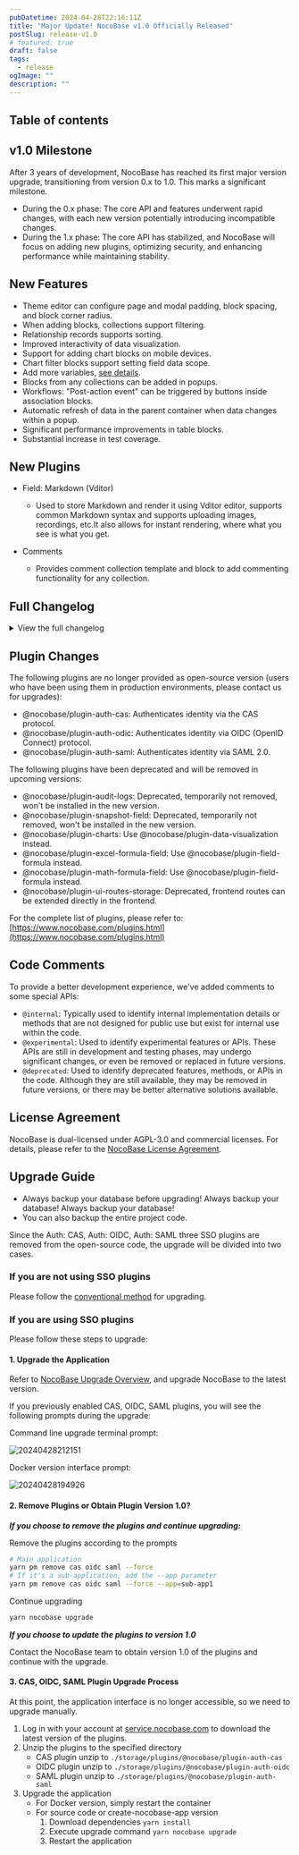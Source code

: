 ```yaml
---
pubDatetime: 2024-04-28T22:16:11Z
title: "Major Update! NocoBase v1.0 Officially Released"
postSlug: release-v1.0
# featured: true
draft: false
tags:
  - release
ogImage: ""
description: ""
---
```


## Table of contents

## v1.0 Milestone

After 3 years of development, NocoBase has reached its first major version upgrade, transitioning from version 0.x to 1.0. This marks a significant milestone.

- During the 0.x phase: The core API and features underwent rapid changes, with each new version potentially introducing incompatible changes.
- During the 1.x phase: The core API has stabilized, and NocoBase will focus on adding new plugins, optimizing security, and enhancing performance while maintaining stability.

## New Features

- Theme editor can configure page and modal padding, block spacing, and block corner radius.
- When adding blocks, collections support filtering.
- Relationship records supports sorting.
- Improved interactivity of data visualization.
- Support for adding chart blocks on mobile devices.
- Chart filter blocks support setting field data scope.
- Add more variables, [see details](https://docs.nocobase.com/handbook/ui/variables).
- Blocks from any collections can be added in popups.
- Workflows: "Post-action event" can be triggered by buttons inside association blocks.
- Automatic refresh of data in the parent container when data changes within a popup.
- Significant performance improvements in table blocks.
- Substantial increase in test coverage.

## New Plugins

- Field: Markdown (Vditor)

  - Used to store Markdown and render it using Vditor editor, supports common Markdown syntax and supports uploading images, recordings, etc.It also allows for instant rendering, where what you see is what you get.
- Comments
  - Provides comment collection template and block to add commenting functionality for any collection.

## Full Changelog

<details>
<summary>View the full changelog</summary>

- feat(plugin-workflow): refresh the list after sync <u>#4177</u>
- feat(plugin-workflow): show workflow key as tooltip on title <u>#4178</u>
- test(plugin-workflow): add test cases <u>#4199</u>
- chore: api cache control header <u>#4203</u>
- feat: load vditor dep from local <u>#4190</u>
- test: input number separator test <u>#4204</u>
- fix: number field shuold support separator setting <u>#4197</u>
- fix(plugin-workflow): refine experience <u>#4195</u>
- chore: optimize warning wordings of import & export <u>#4196</u>
- refactor: external data source collection manager <u>#4193</u>
- fix: env bug <u>#4191</u>
- fix: empty operator with association field <u>#4189</u>
- chore: add e2e <u>#4184</u>
- fix: vditor version <u>#4183</u>
- refactor: form data template locale improve <u>#4188</u>
- test: add automated testing <u>#4098</u>
- chore: data source logger instance <u>#4181</u>
- chore: get database instance in relation repository <u>#4179</u>
- chore: add e2e for variables <u>#4152</u>
- chore: define collection debug message <u>#4176</u>
- chore: unsupportedFields in view collection <u>#4155</u>
- feat: add plugin-field-markdown-vditor <u>#4065</u>
- fix: bulk edit form acl action error <u>#4166</u>
- fix: auto create uuid foreign key in relation field <u>#4160</u>
- fix(plugin-fm): fix confusing size limit hint <u>#4153</u>
- fix(users): improve users:updateProfile <u>#4162</u>
- fix(client): get api url <u>#4161</u>
- feat: remove plugin-ui-routes-storage <u>#4140</u>
- fix: lock cytoscape version <u>#4158</u>
- refactor: collection template support presetFieldsDisabled <u>#4159</u>
- fix: grid schema <u>#4157</u>
- client unit test <u>#4150</u>
- fix: update belongs to many association that target key is not primary key <u>#4146</u>
- refactor: form data template locale improve <u>#4148</u>
- fix(database): column name in array field <u>#4110</u>
- test: refresh on action e2e test <u>#4147</u>
- fix(custom-request): support configuring content type <u>#4144</u>
- chore: deprecate the current record variable from the form <u>#4063</u>
- feat(Theme): add some tokens <u>#4137</u>
- fix(client): fix some warnings <u>#4143</u>
- style: tableActionColumn style improve <u>#4138</u>
- fix: actionBar style improve <u>#4123</u>
- chore: warning message if on delete conflict <u>#4141</u>
- fix(plugin-workflow-manual): allow pass node when no assignee <u>#4139</u>
- chore: datasource manager api <u>#4124</u>
- fix(plugin-workflow-manual): fix assignees parsing bug <u>#4125</u>
- fix: load association field in collection <u>#4122</u>
- perf: remove all Skeleton animation <u>#4113</u>
- test: add e2e <u>#4121</u>
- chore(data-vi): adjust api <u>#4116</u>
- fix: scheduleEventTrigger <u>#4114</u>
- feat(plugin-workflow): add checker for intervally dispatching <u>#4119</u>
- feat: add filterOtherRecordsCollection for DataBlockInitializer <u>#4117</u>
- refactor: optimize CollectionField <u>#4111</u>
- fix: improve sort field migration <u>#4112</u>
- fix: field component <u>#4102</u>
- fix: association select support add mode <u>#4108</u>
- fix: createdBy & updatedBy target option <u>#4109</u>
- fix(linkage-rule): linkage rule support empty condiction <u>#4103</u>
- fix: add SanitizedCollectionProvider <u>#4100</u>
- fix: tree collection target error <u>#4105</u>
- fix: add ClearCollectionFieldContext <u>#4101</u>
- feat: improve form block <u>#4099</u>
- chore: migrate sortable options to sort field <u>#4011</u>
- feat: support sort option in appends <u>#4056</u>
- feat(data-vi): allows pie chart to accept negative numbers, fix T-4075 <u>#4094</u>
- fix(data-vi): number becomes string after precision transformation <u>#4092</u>
- fix: encode url params <u>#4055</u>
- test(plugin-workflow): add test case for duplicated triggering schedule workflow <u>#3817</u>
- perf(LinkageRules): solve lagging problems <u>#4090</u>
- fix(subTable): should not display Allow add new data option <u>#4086</u>
- fix: missing fields <u>#4083</u>
- fix: table select pagination error <u>#4078</u>
- fix: reset page when setting block data scope <u>#4081</u>
- fix: custom request role list <u>#4074</u>
- fix: parse iso week <u>#4068</u>
- fix(sourceId): avoid error <u>#4077</u>
- fix(sql-collection): can't select interface when setting fields <u>#4079</u>
- fix: load with source field <u>#4075</u>
- fix: deletion of operation linkage rules does not take effect in real time <u>#4058</u>
- fix(core): fix round bug in formula evaluator <u>#4070</u>
- test: add e2e for data loading mode <u>#4069</u>
- fix(filterForm): avoid duplicate names <u>#4071</u>
- chore: optimize block title <u>#4040</u>
- fix: sync default value in view <u>#4067</u>
- fix(defaultValue): fix the issue of default values disappearing after refreshing the page <u>#4066</u>
- refactor: gantt block <u>#4059</u>
- fix: sub-table big field should support variable default value <u>#4062</u>
- chore(Theme): set the default font size of the Compact theme to 16 <u>#4064</u>
- test: add e2e for actions <u>#4053</u>
- fix(variable): missing variables and invalid translations <u>#4054</u>
- test: add backend unit tests <u>#4000</u>
- fix: improve card item <u>#4036</u>
- chore(acl): disable register association fields actions <u>#4014</u>
- fix(variable): fix parent record variable reporting errors in data scope <u>#4039</u>
- test(e2e): add assertions on field values <u>#4034</u>
- feat(Variable): add a new variable <u>#4025</u>
- feat: run e2e with pro plugins <u>#3890</u>
- fix: bug <u>#4038</u>
- fix: array operator with camel case field <u>#4032</u>
- fix: scopeKeyOptions should be obtained in real-time <u>#4029</u>
- fix(addText): should use FormItemSchemaToolbar instead of BlockSchema… <u>#3963</u>
- feat: register once hook in datasource manager <u>#4024</u>
- fix: snippets <u>#4030</u>
- fix: vitest single bug <u>#4031</u>
- feat(data-vi): improved user experiences (refer to pr) <u>#4013</u>
- test: add frontend unit test <u>#3991</u>
- feat: support Others option in popup <u>#4015</u>
- fix(collection-manager): no refresh after override the field <u>#4022</u>
- chore: add export & import warnings <u>#4027</u>
- refactor: third party data source support sort field grouped sorting edit <u>#4023</u>
- fix(plugin-acl): pm.acl.roles snippet <u>#4026</u>
- test: association name block e2e test <u>#4021</u>
- fix: get api url <u>#4020</u>
- fix(Sub-details): the initializer button is not displayed when the field value is empty <u>#4019</u>
- fix: initializer use useAassociationName <u>#4018</u>
- fix(auth): cas login bug when use subdirectory deployment <u>#4017</u>
- fix(TreeTable): add child error <u>#4008</u>
- fix: remove active field should not clear value <u>#4012</u>
- fix(plugin-acl): datasource roles snippet <u>#4016</u>
- fix: after selecting all, bulk update prompts for unselected data <u>#4010</u>
- refactor: tree table is not enabled by default <u>#4001</u>
- feat(plugin-workflow-action-trigger): support association actions to trigger <u>#4007</u>
- Update application.ts <u>#4006</u>
- fix: tag filed setting <u>#4009</u>
- fix(users): remove phone validation due to incorrect check of foreign phone numebrs <u>#4005</u>
- fix: association block action permission verification failed <u>#3994</u>
- refactor: fields for table sorting cannot select sorting fields with scopekey <u>#3984</u>
- fix(Form): invalid parentRecord <u>#3998</u>
- fix(plugin-workflow): adjust locale <u>#3993</u>
- fix: sub -table support allowSelectExistingRecord setting <u>#4004</u>
- fix(auth): sign up page not found when entering with url directly <u>#4002</u>
- chore(database): set null value when field is unique and value is empty string <u>#3997</u>
- chore(gateway): report error with cause message <u>#3999</u>
- chore(error-handler): display message cause the error <u>#3996</u>
- fix: restore with table name in camel case <u>#3995</u>
- refactor(plugin-workflow): adjust comments <u>#3990</u>
- fix: gantt collapse & expand <u>#3982</u>
- fix(BulkForm): should be required when switching to 'Changed to' <u>#3965</u>
- fix: move action <u>#3985</u>
- refactor: sort field should not has defaultValue <u>#3986</u>
- chore: update class names of plugins <u>#3981</u>
- feat(plugin-workflow-sync): add sync when multi-app-share-collection enabled <u>#3969</u>
- fix(localization): incorrect locale when first entering <u>#3968</u>
- chore: adjust and add api comments <u>#3951</u>
- refactor: select options configuration <u>#3964</u>
- fix(GridCard): set the count of columns displayed in a row <u>#3960</u>
- refactor: only numerical formula fields support format <u>#3962</u>
- chore(plugin-workflow): add comments <u>#3959</u>
- chore: remove legacy formula plugins <u>#3939</u>
- fix(LinkageRules): should be effective immediately <u>#3958</u>
- fix(Picker): should display Allow add new data option <u>#3957</u>
- fix(connect-data-blocks): should immediately show in the drop-down menu <u>#3953</u>
- fix: left menu title modify <u>#3956</u>
- fix: template list provider bug <u>#3950</u>
- refactor: nanoid &uuid autoFill <u>#3955</u>
- feat: getParentJsonSchema in ui schema repository <u>#3690</u>
- fix: save uuid & nano id field value with sequelize validation <u>#3952</u>
- fix: throughCollection support fuzzy search <u>#3949</u>
- fix: getSourceKeyByAssocation <u>#3947</u>
- fix(RichText): unify style <u>#3946</u>
- fix(connectDataBlocks): should add FilterBlockProvider to Grid <u>#3944</u>
- chore: add appVersion to Schema <u>#3936</u>
- fix: collectionFieldInterfaceSelect <u>#3945</u>
- fix: fix sourceId of templates <u>#3941</u>
- fix(collection manager): collection manager primarykey & nanoid & uuid suport index setting <u>#3943</u>
- fix(plugin-formula-field): fix component context <u>#3937</u>
- fix: nanoid availableTypes <u>#3942</u>
- fix: automatically generate default values <u>#3940</u>
- fix: formula field caluation error <u>#3938</u>
- fix: formula field support format <u>#3928</u>
- refactor: unify tab initailizer naming <u>#3932</u>
- fix: add zIndex to Lightbox overlay style <u>#3934</u>
- fix(Table): fix the problem that the content of the association field is not displayed <u>#3930</u>
- fix(evaluators): fix array flatten <u>#3931</u>
- refactor: main data source view collection support filterTargetKey <u>#3818</u>
- fix: formula field calculation error <u>#3929</u>
- fix: load view collection belongs to association with source options <u>#3912</u>
- fix: edit form unchanged should not appear unSaveed warning when cloas modal <u>#3920</u>
- fix(Collapse): fix error for chinaRegions <u>#3925</u>
- fix: number display format <u>#3924</u>
- fix(defaultValue): should immediate effect when set default value <u>#3923</u>
- feat: action support refreshDataBlockRequest configuration <u>#3882</u>
- refactor: formBlockProvider & detailBlockProvider <u>#3898</u>
- feat(data-vi): allows to add charts for mobile client <u>#3922</u>
- chore: add API comments <u>#3919</u>
- fix: fix Pagination <u>#3921</u>
- test(plugin-error-handler): middleware <u>#3909</u>
- fix: update plugin <u>#3895</u>
- fix: gantt block pagination <u>#3918</u>
- fix: source id null <u>#3917</u>
- fix(Table): fix Pagination <u>#3916</u>
- fix: get the correct sourceId <u>#3897</u>
- fix(DataScope): fix no immediate effect issue after saving <u>#3910</u>
- fix: select field options initialValue <u>#3911</u>
- fix: external link click <u>#3908</u>
- fix(inputNumber): loss of accuracy in inputNumber <u>#3902</u>
- feat(plugin-workflow-action-trigger): add global action events <u>#3883</u>
- docs: add api comment <u>#3868</u>
- fix: vitest config bug <u>#3907</u>
- fix: table fixed bug <u>#3901</u>
- fix: list data undefined error <u>#3905</u>
- fix: lazy render bug <u>#3886</u>
- fix: sort params missing <u>#3906</u>
- refactor: change useProps to x-use-component-props <u>#3853</u>
- fix(withDynamicSchemaProps): change deep merge to shallow merge <u>#3899</u>
- fix: history block add print button, click print button to report error <u>#3900</u>
- fix: tar bug <u>#3891</u>
- chore: return bigInt as string type <u>#3887</u>
- feat(data-vi): data scope for chart filter fields <u>#3894</u>
- feat: adjust menu of add new <u>#3884</u>
- fix(plugin-custom-request): fix edit button dialog <u>#3893</u>
- fix: fieldNames missing when setting data scope <u>#3892</u>
- fix: deps check error when dev add production plugin <u>#3848</u>
- fix: workflow tabs not exists <u>#3889</u>
- fix: association field support data scope linkage <u>#3888</u>
- fix: templateBlockProvider support association field append <u>#3866</u>
- chore: main datasource api <u>#3880</u>
- feat: run vitest with coverage <u>#3802</u>
- fix: avoid duplicate menu keys <u>#3885</u>
- fix(data-vi): dual axes chart displays abnormally <u>#3881</u>
- fix: reject update when filter is empty object <u>#3777</u>
- chore: update field with primary key attribute <u>#3852</u>
- refactor: uuid & nanoid support default value configuration <u>#3830</u>
- feat: table performance <u>#3791</u>
- fix: setFormValueChanged undefined <u>#3879</u>
- fix(client): fix diabled in filter dynamic component <u>#3874</u>
- fix(plugin-workflow-parallel): fix locale <u>#3876</u>
- fix(formula-field): formula field set form value change <u>#3873</u>
- fix: formBlockProvider block display <u>#3877</u>
- refactor(plugin-workflow): change to <u>#3871</u>
- fix: kanban card modal display abnormal <u>#3863</u>
- fix: filterTargetKey only support view collection <u>#3872</u>

</details>

## Plugin Changes

The following plugins are no longer provided as open-source version (users who have been using them in production environments, please contact us for upgrades):

- @nocobase/plugin-auth-cas: Authenticates identity via the CAS protocol.
- @nocobase/plugin-auth-odic: Authenticates identity via OIDC (OpenID Connect) protocol.
- @nocobase/plugin-auth-saml: Authenticates identity via SAML 2.0.

The following plugins have been deprecated and will be removed in upcoming versions:

- @nocobase/plugin-audit-logs: Deprecated, temporarily not removed, won't be installed in the new version.
- @nocobase/plugin-snapshot-field: Deprecated, temporarily not removed, won't be installed in the new version.
- @nocobase/plugin-charts: Use @nocobase/plugin-data-visualization instead.
- @nocobase/plugin-excel-formula-field: Use @nocobase/plugin-field-formula instead.
- @nocobase/plugin-math-formula-field: Use @nocobase/plugin-field-formula instead.
- @nocobase/plugin-ui-routes-storage: Deprecated, frontend routes can be extended directly in the frontend.

For the complete list of plugins, please refer to: [https://www.nocobase.com/plugins.html](https://www.nocobase.com/plugins.html)

## Code Comments

To provide a better development experience, we've added comments to some special APIs:

- `@internal`: Typically used to identify internal implementation details or methods that are not designed for public use but exist for internal use within the code.
- `@experimental`: Used to identify experimental features or APIs. These APIs are still in development and testing phases, may undergo significant changes, or even be removed or replaced in future versions.
- `@deprecated`: Used to identify deprecated features, methods, or APIs in the code. Although they are still available, they may be removed in future versions, or there may be better alternative solutions available.

## License Agreement

NocoBase is dual-licensed under AGPL-3.0 and commercial licenses. For details, please refer to the [NocoBase License Agreement](https://cn.nocobase.com/agreement-cn.html).

## Upgrade Guide

- Always backup your database before upgrading! Always backup your database! Always backup your database!
- You can also backup the entire project code.

Since the Auth: CAS, Auth: OIDC, Auth: SAML three SSO plugins are removed from the open-source code, the upgrade will be divided into two cases.

### If you are not using SSO plugins

Please follow the [conventional method](https://docs.nocobase.com/welcome/getting-started/upgrading) for upgrading.

### If you are using SSO plugins

Please follow these steps to upgrade:

#### 1. Upgrade the Application

Refer to [NocoBase Upgrade Overview](https://docs.nocobase.com/welcome/getting-started/upgrading), and upgrade NocoBase to the latest version.

If you previously enabled CAS, OIDC, SAML plugins, you will see the following prompts during the upgrade:

Command line upgrade terminal prompt:

![20240428212151](https://static-docs.nocobase.com/20240428212151.png)

Docker version interface prompt:

![20240428194926](https://static-docs.nocobase.com/20240428194926.png)

#### 2. Remove Plugins or Obtain Plugin Version 1.0?

***If you choose to remove the plugins and continue upgrading:***

Remove the plugins according to the prompts

```bash
# Main application
yarn pm remove cas oidc saml --force
# If it's a sub-application, add the --app parameter
yarn pm remove cas oidc saml --force --app=sub-app1
```

Continue upgrading

```bash
yarn nocobase upgrade
```

***If you choose to update the plugins to version 1.0***

Contact the NocoBase team to obtain version 1.0 of the plugins and continue with the upgrade.

#### 3. CAS, OIDC, SAML Plugin Upgrade Process

At this point, the application interface is no longer accessible, so we need to upgrade manually.

1. Log in with your account at [service.nocobase.com](https://service.nocobase.com) to download the latest version of the plugins.
2. Unzip the plugins to the specified directory
    - CAS plugin unzip to `./storage/plugins/@nocobase/plugin-auth-cas`
    - OIDC plugin unzip to `./storage/plugins/@nocobase/plugin-auth-oidc`
    - SAML plugin unzip to `./storage/plugins/@nocobase/plugin-auth-saml`
3. Upgrade the application
    - For Docker version, simply restart the container
    - For source code or create-nocobase-app version
        1. Download dependencies `yarn install`
        2. Execute upgrade command `yarn nocobase upgrade`
        3. Restart the application
